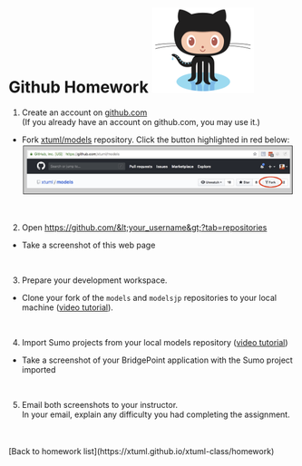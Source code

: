 # Github Homework  ![Octocat](../img/Octocat.png)  

1) Create an account on [github.com](https://github.com)  
(If you already have an account on github.com, you may use it.)  
  * Fork [xtuml/models](https://github.com/xtuml/models) repository.
    Click the button highlighted in red below:
  ![fork button](../img/fork_button.png)  

<br/>

2) Open https://github.com/&lt;your_username&gt;?tab=repositories
  * Take a screenshot of this web page

<br/>

3) Prepare your development workspace.
  * Clone your fork of the `models` and `modelsjp` repositories to your local machine ([video tutorial](https://youtu.be/ourzuUDN3Vk)).

<br/>

4) Import Sumo projects from your local models repository ([video tutorial](https://youtu.be/a0AD57W-jOk))
  * Take a screenshot of your BridgePoint application with the Sumo project imported

<br/>

5) Email both screenshots to your instructor.  
In your email, explain any difficulty you had completing the assignment.

<br/>
<br/>
[Back to homework list](https://xtuml.github.io/xtuml-class/homework)  
